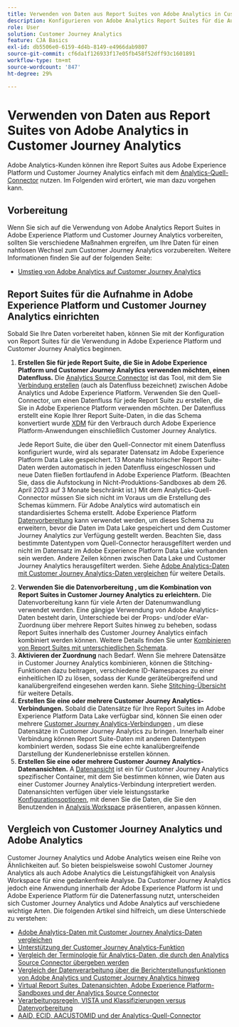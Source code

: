 ```yaml
---
title: Verwenden von Daten aus Report Suites von Adobe Analytics in Customer Journey Analytics
description: Konfigurieren von Adobe Analytics Report Suites für die Aufnahme in Adobe Experience Platform und Customer Journey Analytics
role: User
solution: Customer Journey Analytics
feature: CJA Basics
exl-id: db5506e0-6159-4d4b-8149-e4966dab9807
source-git-commit: cf6da1f126933f17e05fb458f52dff93c1601891
workflow-type: tm+mt
source-wordcount: '847'
ht-degree: 29%

---
```


# Verwenden von Daten aus Report Suites von Adobe Analytics in Customer Journey Analytics

Adobe Analytics-Kunden können ihre Report Suites aus Adobe Experience Platform und Customer Journey Analytics einfach mit dem [Analytics-Quell-Connector](https://experienceleague.adobe.com/docs/experience-platform/sources/connectors/adobe-applications/analytics.html?lang=de) nutzen. Im Folgenden wird erörtert, wie man dazu vorgehen kann.

## Vorbereitung

Wenn Sie sich auf die Verwendung von Adobe Analytics Report Suites in Adobe Experience Platform und Customer Journey Analytics vorbereiten, sollten Sie verschiedene Maßnahmen ergreifen, um Ihre Daten für einen nahtlosen Wechsel zum Customer Journey Analytics vorzubereiten. Weitere Informationen finden Sie auf der folgenden Seite:

* [Umstieg von Adobe Analytics auf Customer Journey Analytics](/help/getting-started/aa-to-cja.md)

## Report Suites für die Aufnahme in Adobe Experience Platform und Customer Journey Analytics einrichten

Sobald Sie Ihre Daten vorbereitet haben, können Sie mit der Konfiguration von Report Suites für die Verwendung in Adobe Experience Platform und Customer Journey Analytics beginnen.

1. **Erstellen Sie für jede Report Suite, die Sie in Adobe Experience Platform und Customer Journey Analytics verwenden möchten, einen Datenfluss.** Die [Analytics Source Connector](https://experienceleague.adobe.com/docs/experience-platform/sources/connectors/adobe-applications/analytics.html?lang=de) ist das Tool, mit dem Sie [Verbindung erstellen](/help/connections/create-connection.md) (auch als Datenfluss bezeichnet) zwischen Adobe Analytics und Adobe Experience Platform. Verwenden Sie den Quell-Connector, um einen Datenfluss für jede Report Suite zu erstellen, die Sie in Adobe Experience Platform verwenden möchten. Der Datenfluss erstellt eine Kopie Ihrer Report Suite-Daten, in die das Schema konvertiert wurde  [XDM](https://experienceleague.adobe.com/docs/platform-learn/tutorials/schemas/schemas-and-experience-data-model.html?lang=de) für den Verbrauch durch Adobe Experience Platform-Anwendungen einschließlich Customer Journey Analytics.<p>Jede Report Suite, die über den Quell-Connector mit einem Datenfluss konfiguriert wurde, wird als separater Datensatz im Adobe Experience Platform Data Lake gespeichert. 13 Monate historischer Report Suite-Daten werden automatisch in jeden Datenfluss eingeschlossen und neue Daten fließen fortlaufend in Adobe Experience Platform. (Beachten Sie, dass die Aufstockung in Nicht-Produktions-Sandboxes ab dem 26. April 2023 auf 3 Monate beschränkt ist.) Mit dem Analytics-Quell-Connector müssen Sie sich nicht im Voraus um die Erstellung des Schemas kümmern. Für Adobe Analytics wird automatisch ein standardisiertes Schema erstellt. Adobe Experience Platform [Datenvorbereitung](https://experienceleague.adobe.com/docs/experience-platform/data-prep/home.html?lang=de) kann verwendet werden, um dieses Schema zu erweitern, bevor die Daten im Data Lake gespeichert und dem Customer Journey Analytics zur Verfügung gestellt werden. Beachten Sie, dass bestimmte Datentypen vom Quell-Connector herausgefiltert werden und nicht im Datensatz im Adobe Experience Platform Data Lake vorhanden sein werden. Andere Zeilen können zwischen Data Lake und Customer Journey Analytics herausgefiltert werden. Siehe [Adobe Analytics-Daten mit Customer Journey Analytics-Daten vergleichen](/help/troubleshooting/compare.md) für weitere Details.
1. **Verwenden Sie die Datenvorbereitung , um die Kombination von Report Suites in Customer Journey Analytics zu erleichtern.** Die Datenvorbereitung kann für viele Arten der Datenumwandlung verwendet werden. Eine gängige Verwendung von Adobe Analytics-Daten besteht darin, Unterschiede bei der Props- und/oder eVar-Zuordnung über mehrere Report Suites hinweg zu beheben, sodass Report Suites innerhalb des Customer Journey Analytics einfach kombiniert werden können. Weitere Details finden Sie unter [Kombinieren von Report Suites mit unterschiedlichen Schemata](/help/use-cases/aa-data/combine-report-suites.md).
1. **Aktivieren der Zuordnung** nach Bedarf. Wenn Sie mehrere Datensätze in Customer Journey Analytics kombinieren, können die Stitching-Funktionen dazu beitragen, verschiedene ID-Namespaces zu einer einheitlichen ID zu lösen, sodass der Kunde geräteübergreifend und kanalübergreifend eingesehen werden kann. Siehe [Stitching-Übersicht](../../stitching/overview.md) für weitere Details.
1. **Erstellen Sie eine oder mehrere Customer Journey Analytics-Verbindungen.** Sobald die Datensätze für Ihre Report Suites im Adobe Experience Platform Data Lake verfügbar sind, können Sie einen oder mehrere [Customer Journey Analytics-Verbindungen](/help/connections/overview.md) , um diese Datensätze in Customer Journey Analytics zu bringen. Innerhalb einer Verbindung können Report Suite-Daten mit anderen Datentypen kombiniert werden, sodass Sie eine echte kanalübergreifende Darstellung der Kundenerlebnisse erstellen können.
1. **Erstellen Sie eine oder mehrere Customer Journey Analytics-Datenansichten.** A [Datenansicht](/help/data-views/data-views.md) ist ein für Customer Journey Analytics spezifischer Container, mit dem Sie bestimmen können, wie Daten aus einer Customer Journey Analytics-Verbindung interpretiert werden. Datenansichten verfügen über viele leistungsstarke [Konfigurationsoptionen](/help/data-views/create-dataview.md), mit denen Sie die Daten, die Sie den Benutzenden in [Analysis Workspace](/help/analysis-workspace/home.md) präsentieren, anpassen können.

## Vergleich von Customer Journey Analytics und Adobe Analytics

Customer Journey Analytics und Adobe Analytics weisen eine Reihe von Ähnlichkeiten auf. So bieten beispielsweise sowohl Customer Journey Analytics als auch Adobe Analytics die Leistungsfähigkeit von Analysis Workspace für eine gedankenfreie Analyse. Da Customer Journey Analytics jedoch eine Anwendung innerhalb der Adobe Experience Platform ist und Adobe Experience Platform für die Datenerfassung nutzt, unterscheiden sich Customer Journey Analytics und Adobe Analytics auf verschiedene wichtige Arten. Die folgenden Artikel sind hilfreich, um diese Unterschiede zu verstehen:

* [Adobe Analytics-Daten mit Customer Journey Analytics-Daten vergleichen](/help/troubleshooting/compare.md)
* [Unterstützung der Customer Journey Analytics-Funktion](/help/getting-started/aa-vs-cja/cja-aa.md)
* [Vergleich der Terminologie für Analytics-Daten, die durch den Analytics Source Connector übergeben werden](/help/getting-started/aa-vs-cja/terminology.md)
* [Vergleich der Datenverarbeitung über die Berichterstellungsfunktionen von Adobe Analytics und Customer Journey Analytics hinweg](/help/getting-started/aa-vs-cja/data-processing-comparisons.md)
* [Virtual Report Suites, Datenansichten, Adobe Experience Platform-Sandboxes und der Analytics Source Connector](/help/getting-started/aa-vs-cja/vrs-dataview-sandbox-adc.md)
* [Verarbeitungsregeln, VISTA und Klassifizierungen versus Datenvorbereitung](/help/getting-started/aa-vs-cja/pr-vista-dataprep.md)
* [AAID, ECID, AACUSTOMID und der Analytics-Quell-Connector](/help/getting-started/aa-vs-cja/aaid-ecid-adc.md)
